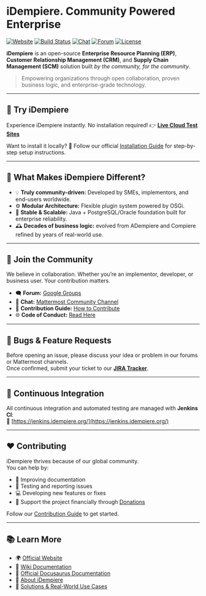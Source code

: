 # iDempiere. Community Powered Enterprise

[![Website](https://img.shields.io/badge/website-idempiere.org-blue)](https://www.idempiere.org/)
[![Build Status](https://img.shields.io/badge/build-Jenkins-green)](https://jenkins.idempiere.org/)
[![Chat](https://img.shields.io/badge/chat-Mattermost-lightblue)](https://mattermost.idempiere.org/)
[![Forum](https://img.shields.io/badge/forum-Google%20Groups-orange)](https://groups.google.com/group/idempiere)
[![License](https://img.shields.io/badge/license-GPL--2.0-brightgreen.svg)](https://www.gnu.org/licenses/old-licenses/gpl-2.0.html)

**iDempiere** is an open-source **Enterprise Resource Planning (ERP)**, **Customer Relationship Management (CRM)**, and **Supply Chain Management (SCM)** solution built *by the community, for the community*.

> Empowering organizations through open collaboration, proven business logic, and enterprise-grade technology.

---

## 🚀 Try iDempiere

Experience iDempiere instantly. No installation required! 
👉 **[Live Cloud Test Sites](https://www.idempiere.org/test-sites)**

Want to install it locally?
📘 Follow our official [Installation Guide](https://wiki.idempiere.org/en/Installing_iDempiere) for step-by-step setup instructions.

---

## 🧩 What Makes iDempiere Different?

- 💡 **Truly community-driven:** Developed by SMEs, implementors, and end-users worldwide.
- ⚙️ **Modular Architecture:** Flexible plugin system powered by OSGi.
- 🧱 **Stable & Scalable:** Java + PostgreSQL/Oracle foundation built for enterprise reliability.  
- 🕰️ **Decades of business logic:** evolved from ADempiere and Compiere refined by years of real-world use.

---

## 💬 Join the Community

We believe in collaboration. Whether you’re an implementor, developer, or business user. Your contribution matters.

- 🗨️ **Forum:** [Google Groups](https://groups.google.com/group/idempiere)  
- 💬 **Chat:** [Mattermost Community Channel](https://mattermost.idempiere.org/)  
- 🤝 **Contribution Guide:** [How to Contribute](https://github.com/idempiere/idempiere/blob/master/CONTRIBUTING.md)  
- 🌐 **Code of Conduct:** [Read Here](https://github.com/idempiere/idempiere/blob/master/CODE_OF_CONDUCT.md)

---

## 🐛 Bugs & Feature Requests

Before opening an issue, please discuss your idea or problem in our forums or Mattermost channels.  
Once confirmed, submit your ticket to our **[JIRA Tracker](https://idempiere.atlassian.net)**.

---

## 🔧 Continuous Integration

All continuous integration and automated testing are managed with **Jenkins CI**:  
🔗 [https://jenkins.idempiere.org/](https://jenkins.idempiere.org/)

---

## ❤️ Contributing

iDempiere thrives because of our global community.  
You can help by:

- 🧠 Improving documentation  
- 🧪 Testing and reporting issues  
- 💻 Developing new features or fixes
- 💖 Support the project financially through [Donations](https://idempiere.org/donate/)

Follow our [Contribution Guide](https://github.com/idempiere/idempiere/blob/master/CONTRIBUTING.md) to get started.

---

## 📚 Learn More

- 🌍 [Official Website](https://www.idempiere.org/)  
- 📘 [Wiki Documentation](https://wiki.idempiere.org/)
- 📗 [Official Docusaurus Documentation](https://docs.idempiere.org/)
- 🧭 [About iDempiere](https://www.idempiere.org/about/)
- 🌟 [Solutions & Real-World Use Cases](https://idempiere.org/solutions/)

